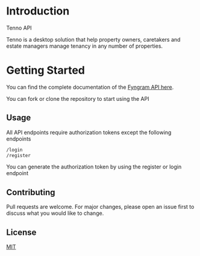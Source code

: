 # Introduction

Tenno API

Tenno is a desktop solution that help property owners, caretakers and estate managers manage tenancy in any number of properties.

# Getting Started
You can find the complete documentation of the [Fyngram API here](https://documenter.getpostman.com/view/9080206/TW76BixQ).

You can fork or clone the repository to start using the API


## Usage

All API endpoints require authorization tokens except the following endpoints

```bash
/login
/register
```

You can generate the authorization token by using the register or login endpoint



## Contributing
Pull requests are welcome. For major changes, please open an issue first to discuss what you would like to change.

## License
[MIT](https://choosealicense.com/licenses/mit/)